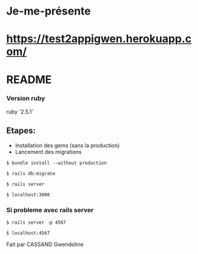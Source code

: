 # Je-me-présente
# https://test2appigwen.herokuapp.com/

# README

### Version ruby

ruby '2.5.1'


## Etapes:
* Installation des gems (sans la production)
* Lancement des migrations

```
$ bundle install --without production
```
```
$ rails db:migrate
```
```
$ rails server
```

```
$ localhost:3000
```

### Si probleme avec rails server
```
$ rails server -p 4567
```
```
$ localhost:4567
```
Fait par CASSAND Gwendoline
